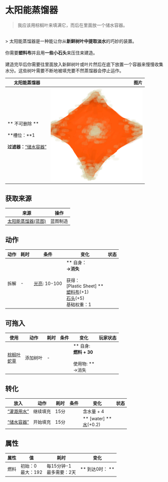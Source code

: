 # 太阳能蒸馏器  
> 我应该用棕榈叶来填满它，而后在里面放一个储水容器。  
<br>  
> 太阳能蒸馏器是一种能让你从<b>新鲜树叶中提取淡水</b>的巧妙的装置。<br><br>你需要<b>塑料布</b>并且用<b>一些小石头</b>来压住来建造。<br><br>建造完毕后你需要往里面放入新鲜树叶或叶片然后在底下放置一个容器来慢慢收集水分。这些树叶需要不断地被填充要不然蒸馏器会停止运作。  
  
  太阳能蒸馏器  |   图片   
 ----  |  ----:   
 ** 不可删除 **<br><br>**槽位：**1<br><br>**过滤器：**[“储水容器”](tag_WaterContainer.md)  |  <img decoding="async" src="Sprite/SolarStill.png" href="a.md" style="max-width:300px;max-height:300px;">   
  
## 获取来源  
来源  |  操作  
----  |  ----  
[太阳能蒸馏器(蓝图)](Bp_SolarStill.md)  |  蓝图制造  
## 动作  
动作  |  耗时  |  条件  |  变化  |  状态  
----  |  ----  |  ----  |  ----  |  ----  
拆解<br>  |  -  |  [光亮](Light.md): 10-100  |  ** 自身：**<br>→消失<br><br>** 获得： **<br>** [Plastic Sheet] **<br>  [塑料布](PlasticSheet.md)(+1)<br>  [石头](Stone.md)(+5)<br>基础权重：1  |    
## 可拖入  
使用  |  动作  |  耗时  |  条件  |  变化  |  玩家状态  
----  |  ----  |  ----  |  ----  |  ----  |  ----  
[棕榈叶](PalmFronds.md)<br>[蛇草](SnakeGrass.md)  |  添加树叶<br>  |  -  |    |  ** 自身: **<br>燃料 + 30<br><br>** 使用物: **<br>→消失  |    
## 转化  
放入  |  动作  |  耗时  |  条件  |  变化  |  状态  
----  |  ----  |  ----  |  ----  |  ----  |  ----  
[“灌溉用水”](tag_WaterFresh.md)  |  继续填充  |  15分  |    |  含水量 + 4  |    
[“储水容器”](tag_WaterContainer.md)  |  开始填充  |  15分  |    |  ** [water] **<br>[水](LQ_Water.md)(+0.2)<br>  |    
## 属性   
属性  |  值  |  耗时  |  变化  
----  |  ----  |  ----  |  ----  
燃料  |  初始：0<br>最大：192  |  每15分钟-1<br>最多需要：2天  |  ** 到达0时： **<br>  


<script>document.title="太阳能蒸馏器 - 卡牌生存百科 Card Survival Wiki";</script>